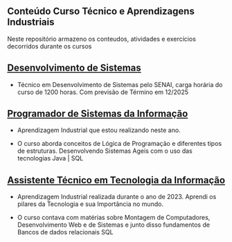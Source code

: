## Conteúdo Curso Técnico e Aprendizagens Industriais
 <p>Neste repositório armazeno os conteudos, atividades e exercícios decorridos durante os cursos </p>

 ## <a href="/Técnico em Desenvolvimentos de Sistemas">Desenvolvimento de Sistemas</a>
   - <p>Técnico em Desenvolvimento de Sistemas pelo SENAI, carga horária do curso de 1200 horas. Com previsão de Término em 12/2025</p>

 ## <a href="/Programador de Sistemas da Informação">Programador de Sistemas da Informação</a>
   - <p>Aprendizagem Industrial que estou realizando neste ano.</p>
   - <p>O curso aborda conceitos de Lógica de Programação e diferentes tipos de estruturas. Desenvolvendo Sistemas Ageis com o uso das tecnologias Java | SQL</p>

 ## <a href="/Assistente Técnico em TI">Assistente Técnico em Tecnologia da Informação</a>
   - <p>Aprendizagem Industrial realizada durante o ano de 2023. Aprendi os pilares da Tecnologia e sua Importância no mundo. </p>
   - <p>O curso contava com matérias sobre Montagem de Computadores, Desenvolvimento Web e de Sistemas e junto disso fundamentos de Bancos de dados relacionais SQL</p>
